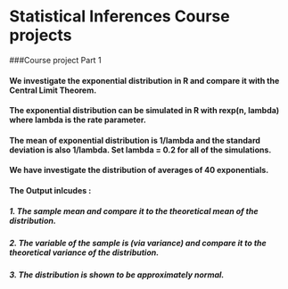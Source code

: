 # Statistical Inferences Course projects

###Course project Part 1

#### We investigate the exponential distribution in R and compare it with the Central Limit Theorem. 
#### The exponential distribution can be simulated in R with rexp(n, lambda) where lambda is the rate parameter. 
#### The mean of exponential distribution is 1/lambda and the standard deviation is also 1/lambda. Set lambda = 0.2 for all of the simulations.
#### We have investigate the distribution of averages of 40 exponentials. 

#### The Output inlcudes :
##### 1. The sample mean and compare it to the theoretical mean of the distribution.
##### 2. The variable of the sample is (via variance) and compare it to the theoretical variance of the distribution.
##### 3. The distribution is shown to be approximately normal.
